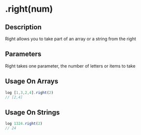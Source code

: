 # .right(num)

## Description

Right allows you to take part of an array or a string from the right

## Parameters

Right takes one parameter, the number of letters or items to take

## Usage On Arrays

```javascript
log [1,3,2,4].right(2)
// [2,4]
```

## Usage On Strings

```javascript
log 1324.right(2)
// 24
```
